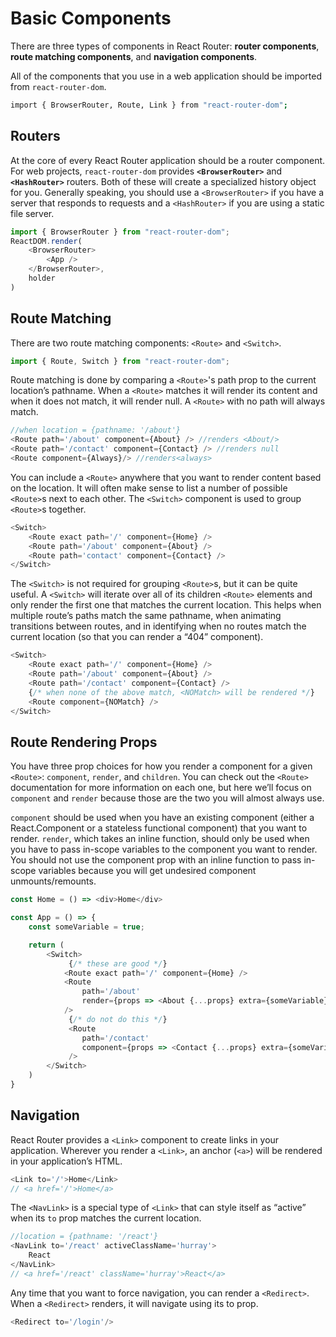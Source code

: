 # Basic Components

There are three types of components in React Router: **router components**, **route matching components**, and **navigation components**.

All of the components that you use in a web application should be imported from `react-router-dom`.

```sh
import { BrowserRouter, Route, Link } from "react-router-dom";
```

## Routers

At the core of every React Router application should be a router component. For web projects, `react-router-dom` provides **`<BrowserRouter>`** and **`<HashRouter>`** routers. Both of these will create a specialized history object for you. Generally speaking, you should use a `<BrowserRouter>` if you have a server that responds to requests and a `<HashRouter>` if you are using a static file server.

```js
import { BrowserRouter } from "react-router-dom";
ReactDOM.render(
    <BrowserRouter>
        <App />
    </BrowserRouter>,
    holder
)
```

## Route Matching

There are two route matching components: `<Route>` and `<Switch>`.

```js
import { Route, Switch } from "react-router-dom";
```

Route matching is done by comparing a `<Route>`'s path prop to the current location’s pathname. When a `<Route>` matches it will render its content and when it does not match, it will render null. A `<Route>` with no path will always match.

```js
//when location = {pathname: '/about'}
<Route path='/about' component={About} /> //renders <About/>
<Route path='/contact' component={Contact} /> //renders null
<Route component={Always}/> //renders<always>
```

You can include a `<Route>` anywhere that you want to render content based on the location. It will often make sense to list a number of possible `<Route>`s next to each other. The `<Switch>` component is used to group `<Route>`s together.

```js
<Switch>
    <Route exact path='/' component={Home} />
    <Route path='/about' component={About} />
    <Route path='contact' component={Contact} />
</Switch>
```

The `<Switch>` is not required for grouping `<Route>`s, but it can be quite useful. A `<Switch>` will iterate over all of its children `<Route>` elements and only render the first one that matches the current location. This helps when multiple route’s paths match the same pathname, when animating transitions between routes, and in identifying when no routes match the current location (so that you can render a “404” component).

```js
<Switch>
    <Route exact path='/' component={Home} />
    <Route path='/about' component={About} />
    <Route path='/contact' component={Contact} />
    {/* when none of the above match, <NOMatch> will be rendered */}
    <Route component={NOMatch} />
</Switch>
```

## Route Rendering Props

You have three prop choices for how you render a component for a given `<Route>`: `component`, `render`, and `children`. You can check out the `<Route>` documentation for more information on each one, but here we’ll focus on `component` and `render` because those are the two you will almost always use.

`component` should be used when you have an existing component (either a React.Component or a stateless functional component) that you want to render. `render`, which takes an inline function, should only be used when you have to pass in-scope variables to the component you want to render. You should not use the component prop with an inline function to pass in-scope variables because you will get undesired component unmounts/remounts.

```js
const Home = () => <div>Home</div>

const App = () => {
    const someVariable = true;

    return (
        <Switch>
             {/* these are good */}
            <Route exact path='/' component={Home} />
            <Route
                path='/about'
                render={props => <About {...props} extra={someVariable} />}
            />
             {/* do not do this */}
             <Route
                path='/contact'
                component={props => <Contact {...props} extra={someVariable} />}
             />
        </Switch>
    )
}
```

## Navigation

React Router provides a `<Link>` component to create links in your application. Wherever you render a `<Link>`, an anchor (`<a>`) will be rendered in your application’s HTML.

```js
<Link to='/'>Home</Link>
// <a href='/'>Home</a>
```

The `<NavLink>` is a special type of `<Link>` that can style itself as “active” when its `to` prop matches the current location.

```js
//location = {pathname: '/react'}
<NavLink to='/react' activeClassName='hurray'>
    React
</NavLink>
// <a href='/react' className='hurray'>React</a>
```

Any time that you want to force navigation, you can render a `<Redirect>`. When a `<Redirect>` renders, it will navigate using its to prop.

```js
<Redirect to='/login'/>
```
